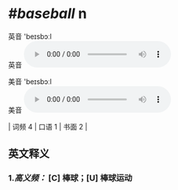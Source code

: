 # ***\#baseball*** n
英音 'beɪsbɔːl  
英音
<audio src="./media/baseball-B.aac" controls="controls"></audio>

美音 'beɪsbɔːl  
美音
<audio src="./media/baseball.aac" controls="controls"></audio>



| 词频 4 | 口语 1 | 书面 2 |  

英文释义
---
### 1.*高义频：* **[C] 棒球；[U] 棒球运动**  



